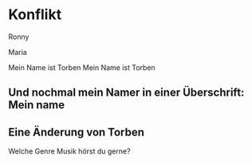 # Konflikt
Ronny

Maria

Mein Name ist Torben
Mein Name ist Torben

## Und nochmal mein Namer in einer Überschrift: Mein name

## Eine Änderung von Torben
Welche Genre Musik hörst du gerne?
